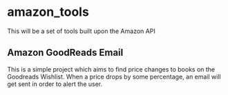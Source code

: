 # amazon_tools
This will be a set of tools built upon the Amazon API

## Amazon GoodReads Email
This is a simple project which aims to find price changes to books on the Goodreads Wishlist. When a price drops by some percentage, an email will get sent in order to alert the user.
